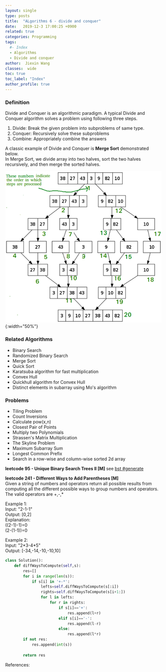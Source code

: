 ```yaml
---
layout: single
type: posts
title:  "ALgorithms 6 - divide and conquer"
date:   2019-12-3 17:00:25 +0900
related: true
categories: Programming
tags:
  #- Index
  - Algorithms
  - Divide and conquer
author:  Jiexin Wang
classes:  wide
toc: true
toc_label: "Index"
author_profile: true
---
```


### Definition

Divide and Conquer is an algorithmic paradigm. A typical Divide and Conquer algorithm solves a problem using following three steps.

1. Divide: Break the given problem into subproblems of same type.
2. Conquer: Recursively solve these subproblems
3. Combine: Appropriately combine the answers

A classic example of Divide and Conquer is **Merge Sort** demonstrated below.  
In Merge Sort, we divide array into two halves, sort the two halves recursively, and then merge the sorted halves.  

![](/assets/images/dnc.png){:width="50%"}

### Related Algorithms  

- Binary Search
- Randomized Binary Search
- Merge Sort
- Quick Sort
- Karatsuba algorithm for fast multiplication
- Convex Hull
- Quickhull algorithm for Convex Hull
- Distinct elements in subarray using Mo's algorithm

### Problems

- Tiling Problem
- Count Inversions
- Calculate pow(x,n)
- Closest Pair of Points
- Multiply two Polynomials
- Strassen's Matrix Multiplication
- The Skyline Problem
- Maximum Subarray Sum
- Longest Common Prefix
- Search in a row-wise and column-wise sorted 2d array  

**leetcode 95 - Unique Binary Search Trees II [M]** see [bst #generate]()

**leetcode 241 - Different Ways to Add Parentheses [M]**  
Given a string of numbers and operators return all possible results from computing all the different possible ways to group numbers and operators. The valid operators are +,-,*  

Example 1:  
Input: "2-1-1"  
Output: [0,2]  
Explanation:  
((2-1)-1)=0  
(2-(1-1))=0   

Example 2:  
Input: "2\*3-4\*5"  
Output: [-34,-14,-10,-10,10]  

```python
class Solution():
    def diffWaysToCompute(self,s):
        res=[]
        for i in range(len(s)):
            if s[i] in '+-*':
                lefts=self.diffWaysToCompute(s[:i])
                rights=self.diffWaysToCompute(s[i+1:])
                for l in lefts:
                    for r in rights:
                        if s[i]=='+':
                            res.append(l+r)
                        elif s[i]=='-':
                            res.append(l-r)
                        else:
                            res.append(l*r)
        if not res:
            res.append(int(s))

        return res
```


References:  
